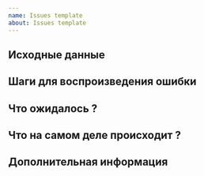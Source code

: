 ```yaml
---
name: Issues template
about: Issues template
---
```


## Исходные данные

[пример]: <> (Ссылка на на каком странице возникает баг)
[пример]: <> (исходный код)

## Шаги для воспроизведения ошибки

[1]: <> (На странице example.com/form)
[2]: <> (Выбрал input "Phone Number")
[3]: <> (При вводе в input, вводим любые цифры)

[P.S.]: <> (По желанию можно gif вставить)

## Что ожидалось ?

[пример]: <> (При заполнение формы, форма пропустить нас дальше)

## Что на самом деле происходит ?

[пример]: <> (Возникает ошибка, и форма становиться не активным)

## Дополнительная информация